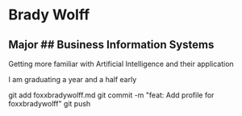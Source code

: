 # Brady Wolff

## Major ## Business Information Systems

 Getting more familiar with Artificial Intelligence and their application

 I am graduating a year and a half early 


git add foxxbradywolff.md
git commit -m "feat: Add profile for foxxbradywolff"
git push
